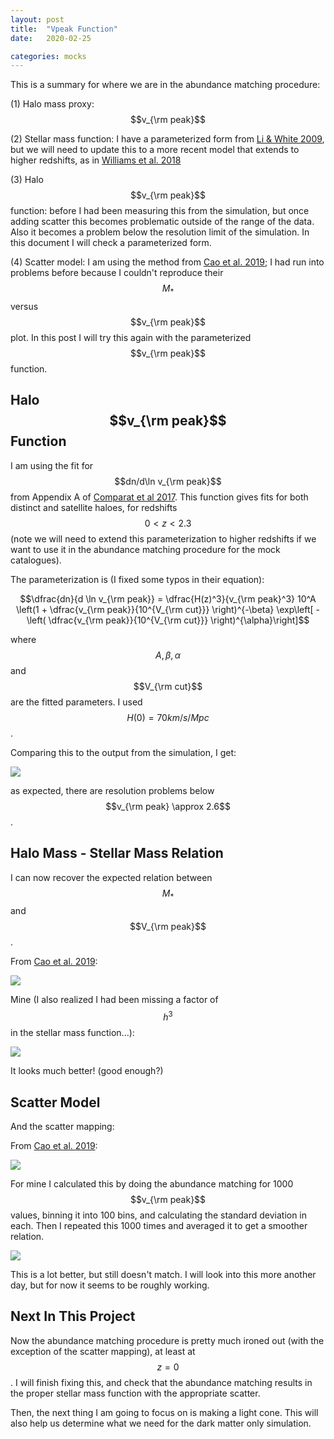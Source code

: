 ```yaml
---
layout: post
title:  "Vpeak Function"
date:   2020-02-25

categories: mocks
---
```


This is a summary for where we are in the abundance matching procedure:

(1) Halo mass proxy: $$v_{\rm peak}$$

(2) Stellar mass function: I have a parameterized form from <a href="https://ui.adsabs.harvard.edu/abs/2009MNRAS.398.2177L">Li & White 2009</a>, but we will need to update this to a more recent model that extends to higher redshifts, as in <a href="https://ui.adsabs.harvard.edu/abs/2018ApJS..236...33W/abstract"> Williams et al. 2018</a>

(3) Halo $$v_{\rm peak}$$ function: before I had been measuring this from the simulation, but once adding scatter this becomes problematic outside of the range of the data. Also it becomes a problem below the resolution limit of the simulation. In this document I will check a parameterized form.

(4) Scatter model: I am using the method from  <a href="https://ui.adsabs.harvard.edu/abs/2019arXiv191003605C/abstract">Cao et al. 2019</a>; I had run into problems before because I couldn't reproduce their $$M_*$$ versus $$v_{\rm peak}$$ plot. In this post I will try this again with the parameterized $$v_{\rm peak}$$ function.



## Halo $$v_{\rm peak}$$ Function

I am using the fit for $$dn/d\ln v_{\rm peak}$$ from  Appendix A of <a href="https://ui.adsabs.harvard.edu/abs/2017MNRAS.469.4157C/abstract">Comparat et al 2017</a>. This function gives fits for both distinct and satellite haloes, for redshifts $$0<z<2.3$$ (note we will need to extend this parameterization to higher redshifts if we want to use it in the abundance matching procedure for the mock catalogues).

The parameterization is (I fixed some typos in their equation):

$$\dfrac{dn}{d \ln v_{\rm peak}} = \dfrac{H(z)^3}{v_{\rm peak}^3} 10^A \left(1 + \dfrac{v_{\rm peak}}{10^{V_{\rm cut}}} \right)^{-\beta} \exp\left[ -\left( \dfrac{v_{\rm peak}}{10^{V_{\rm cut}}} \right)^{\alpha}\right]$$

where $$A,\beta,\alpha$$ and $$V_{\rm cut}$$ are the fitted parameters. I used $$H(0)=70 km /s/Mpc$$.

Comparing this to the output from the simulation, I get:

<img src="{{ site.baseurl }}/assets/plots/HaloVelocityFunction.png">

as expected, there are resolution problems below $$v_{\rm peak} \approx 2.6$$.



## Halo Mass - Stellar Mass Relation

I can now recover the expected relation between $$M_*$$ and $$V_{\rm peak}$$.

From <a href="https://ui.adsabs.harvard.edu/abs/2019arXiv191003605C/abstract">Cao et al. 2019</a>:

<img src="{{ site.baseurl }}/assets/plots/Cao2019_MvsV.png">

Mine (I also realized I had been missing a factor of $$h^3$$ in the stellar mass function...):

<img src="{{ site.baseurl }}/assets/plots/Mstar_vs_vpeak_updated.png">

It looks much better! (good enough?)



## Scatter Model

And the scatter mapping:

From <a href="https://ui.adsabs.harvard.edu/abs/2019arXiv191003605C/abstract">Cao et al. 2019</a>:

<img src="{{ site.baseurl }}/assets/plots/Cao2019mapping.png">

For mine I calculated this by doing the abundance matching for 1000 $$v_{\rm peak}$$ values, binning it into 100 bins, and calculating the standard deviation in each. Then I repeated this 1000 times and averaged it to get a smoother relation.

<img src="{{ site.baseurl }}/assets/plots/scatter_mapping_updated.png">

This is a lot better, but still doesn't match. I will look into this more another day, but for now it seems to be roughly working.





## Next In This Project
Now the abundance matching procedure is pretty much ironed out (with the exception of the scatter mapping), at least at $$z=0$$. I will finish fixing this, and check that the abundance matching results in the proper stellar mass function with the appropriate scatter.

Then, the next thing I am going to focus on is making a light cone. This will also help us determine what we need for the dark matter only simulation.

